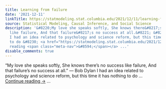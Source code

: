 ```yaml
---
title: Learning from failure
date: '2021-12-11'
linkTitle: https://statmodeling.stat.columbia.edu/2021/12/11/learning-from-failure-2/
source: Statistical Modeling, Causal Inference, and Social Science
description: '&#8220;My love she speaks softly, She knows there&#8217;s no success
  like failure, And that failure&#8217;s no success at all.&#8221; &#8212; Bob Dylan
  I had an idea related to psychology and science reform, but this time it has nothing
  to do &#8230; <a href="https://statmodeling.stat.columbia.edu/2021/12/11/learning-from-failure-2/">Continue
  reading <span class="meta-nav">&#8594;</span></a> ...'
disable_comments: true
---
```

&#8220;My love she speaks softly, She knows there&#8217;s no success like failure, And that failure&#8217;s no success at all.&#8221; &#8212; Bob Dylan I had an idea related to psychology and science reform, but this time it has nothing to do &#8230; <a href="https://statmodeling.stat.columbia.edu/2021/12/11/learning-from-failure-2/">Continue reading <span class="meta-nav">&#8594;</span></a> ...